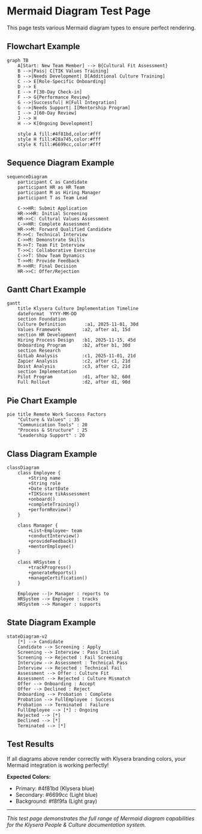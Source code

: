 # Mermaid Diagram Test Page

This page tests various Mermaid diagram types to ensure perfect rendering.

## Flowchart Example

```mermaid
graph TB
    A[Start: New Team Member] --> B{Cultural Fit Assessment}
    B -->|Pass| C[TIK Values Training]
    B -->|Needs Development| D[Additional Culture Training]
    C --> E[Role-Specific Onboarding]
    D --> E
    E --> F[30-Day Check-in]
    F --> G{Performance Review}
    G -->|Successful| H[Full Integration]
    G -->|Needs Support| I[Mentorship Program]
    I --> J[60-Day Review]
    J --> H
    H --> K[Ongoing Development]

    style A fill:#4f81bd,color:#fff
    style H fill:#28a745,color:#fff
    style K fill:#6699cc,color:#fff
```

## Sequence Diagram Example

```mermaid
sequenceDiagram
    participant C as Candidate
    participant HR as HR Team
    participant M as Hiring Manager
    participant T as Team Lead

    C->>HR: Submit Application
    HR->>HR: Initial Screening
    HR->>C: Cultural Values Assessment
    C->>HR: Complete Assessment
    HR->>M: Forward Qualified Candidate
    M->>C: Technical Interview
    C->>M: Demonstrate Skills
    M->>T: Team Fit Interview
    T->>C: Collaborative Exercise
    C->>T: Show Team Dynamics
    T->>M: Provide Feedback
    M->>HR: Final Decision
    HR->>C: Offer/Rejection
```

## Gantt Chart Example

```mermaid
gantt
    title Klysera Culture Implementation Timeline
    dateFormat  YYYY-MM-DD
    section Foundation
    Culture Definition       :a1, 2025-11-01, 30d
    Values Framework        :a2, after a1, 15d
    section HR Development
    Hiring Process Design   :b1, 2025-11-15, 45d
    Onboarding Program      :b2, after b1, 30d
    section Research
    GitLab Analysis         :c1, 2025-11-01, 21d
    Zapier Analysis         :c2, after c1, 21d
    Doist Analysis          :c3, after c2, 21d
    section Implementation
    Pilot Program           :d1, after b2, 60d
    Full Rollout            :d2, after d1, 90d
```

## Pie Chart Example

```mermaid
pie title Remote Work Success Factors
    "Culture & Values" : 35
    "Communication Tools" : 20
    "Process & Structure" : 25
    "Leadership Support" : 20
```

## Class Diagram Example

```mermaid
classDiagram
    class Employee {
        +String name
        +String role
        +Date startDate
        +TIKScore tikAssessment
        +onboard()
        +completeTraining()
        +performReview()
    }

    class Manager {
        +List~Employee~ team
        +conductInterview()
        +provideFeedback()
        +mentorEmployee()
    }

    class HRSystem {
        +trackProgress()
        +generateReports()
        +manageCertification()
    }

    Employee --|> Manager : reports to
    HRSystem --> Employee : tracks
    HRSystem --> Manager : supports
```

## State Diagram Example

```mermaid
stateDiagram-v2
    [*] --> Candidate
    Candidate --> Screening : Apply
    Screening --> Interview : Pass Initial
    Screening --> Rejected : Fail Screening
    Interview --> Assessment : Technical Pass
    Interview --> Rejected : Technical Fail
    Assessment --> Offer : Culture Fit
    Assessment --> Rejected : Culture Mismatch
    Offer --> Onboarding : Accept
    Offer --> Declined : Reject
    Onboarding --> Probation : Complete
    Probation --> FullEmployee : Success
    Probation --> Terminated : Failure
    FullEmployee --> [*] : Ongoing
    Rejected --> [*]
    Declined --> [*]
    Terminated --> [*]
```

## Test Results

If all diagrams above render correctly with Klysera branding colors, your Mermaid integration is working perfectly!

**Expected Colors:**
- Primary: #4f81bd (Klysera blue)
- Secondary: #6699cc (Light blue)
- Background: #f8f9fa (Light gray)

---

*This test page demonstrates the full range of Mermaid diagram capabilities for the Klysera People & Culture documentation system.*